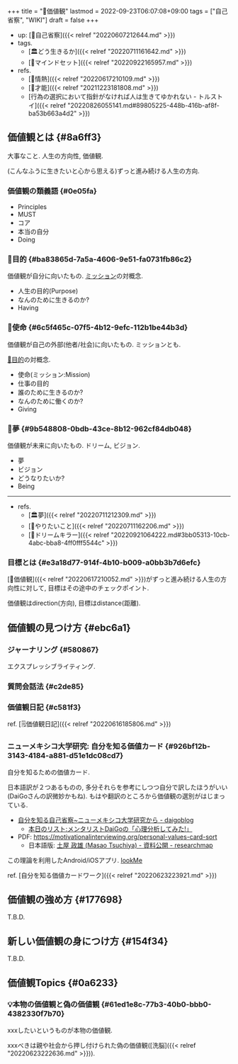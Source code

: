 +++
title = "📝価値観"
lastmod = 2022-09-23T06:07:08+09:00
tags = ["自己省察", "WIKI"]
draft = false
+++

-   up: [📝自己省察]({{< relref "20220607212644.md" >}})
-   tags.
    -   [🏛どう生きるか]({{< relref "20220711161642.md" >}})
    -   [🔖マインドセット]({{< relref "20220922165957.md" >}})
-   refs.
    -   [📝情熱]({{< relref "20220617210109.md" >}})
    -   [📝才能]({{< relref "20211223181808.md" >}})
    -   [行為の選択において指針がなければ人は生きてゆかれない - トルストイ]({{< relref "20220826055141.md#89805225-448b-416b-af8f-ba53b663a4d2" >}})


## 価値観とは {#8a6ff3}

大事なこと. 人生の方向性, 価値観.

(こんなふうに生きたいと心から思える)ずっと進み続ける人生の方向.


### 価値観の類義語 {#0e05fa}

-   Principles
-   MUST
-   コア
-   本当の自分
-   Doing


### 📝目的 {#ba83865d-7a5a-4606-9e51-fa0731fb86c2}

価値観が自分に向いたもの. [ミッション](#6c5f465c-07f5-4b12-9efc-112b1be44b3d)の対概念.

-   人生の目的(Purpose)
-   なんのために生きるのか?
-   Having


### 📝使命 {#6c5f465c-07f5-4b12-9efc-112b1be44b3d}

価値観が自己の外部(他者/社会)に向いたもの. ミッションとも.

[📝目的](#ba83865d-7a5a-4606-9e51-fa0731fb86c2)の対概念.

-   使命(ミッション:Mission)
-   仕事の目的
-   誰のために生きるのか?
-   なんのために働くのか?
-   Giving


### 📝夢 {#9b548808-0bdb-43ce-8b12-962cf84db048}

価値観が未来に向いたもの. ドリーム, ビジョン.

-   夢
-   ビジョン
-   どうなりたいか?
-   Being

---

-   refs.
    -   [🏛夢]({{< relref "20220711212309.md" >}})
    -   [🚀やりたいこと]({{< relref "20220711162206.md" >}})
    -   [📝ドリームキラー]({{< relref "20220921064222.md#3bb05313-10cb-4abc-bba8-4ff0fff5544c" >}})


### 目標とは {#e3a18d77-914f-4b10-b009-a0bb3b7d6efc}

[📝価値観]({{< relref "20220617210052.md" >}})がずっと進み続ける人生の方向性に対して, 目標はその途中のチェックポイント.

価値観はdirection(方向), 目標はdistance(距離).


## 価値観の見つけ方 {#ebc6a1}


### ジャーナリング {#580867}

エクスプレッシブライティング.


### 質問会話法 {#c2de85}


### 価値観日記 {#c581f3}

ref. [🗒価値観日記]({{< relref "20220616185806.md" >}})


### ニューメキシコ大学研究: 自分を知る価値カード {#926bf12b-3143-4184-a881-d51e1dc08cd7}

自分を知るための価値カード.

日本語訳が２つあるものの, 多分それらを参考にしつつ自分で訳したほうがいい(DaiGoさんの訳微妙かもね). もはや翻訳のところから価値観の選別がはじまっている.

-   [自分を知る自己省察~ニューメキシコ大学研究から - daigoblog](https://daigoblog.jp/jikoseisatsu/)
    -   [本日のリスト:メンタリストDaiGoの「心理分析してみた!」](https://sp.ch.nicovideo.jp/mentalist/blomaga/ar1819322)
-   PDF: <https://motivationalinterviewing.org/personal-values-card-sort>
    -   日本語版: [土屋 政雄 (Masao Tsuchiya) - 資料公開 - researchmap](https://researchmap.jp/multidatabases/multidatabase_contents/detail/230084/35e89e7c03cd600db4f2205d2ca3f5b9?frame_id=565479)

この理論を利用したAndroid/iOSアプリ. [lookMe](https://lookme.soarhap.com/ja/)

ref. [自分を知る価値カードワーク]({{< relref "20220623223921.md" >}})


## 価値観の強め方 {#177698}

T.B.D.


## 新しい価値観の身につけ方 {#154f34}

T.B.D.


## 価値観Topics {#0a6233}


### 💡本物の価値観と偽の価値観 {#61ed1e8c-77b3-40b0-bbb0-4382330f7b70}

xxxしたいというものが本物の価値観.

xxxべきは親や社会から押し付けられた偽の価値観([洗脳]({{< relref "20220623222636.md" >}})).
